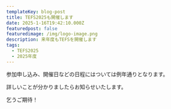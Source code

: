 ```yaml
---
templateKey: blog-post
title: TEFS2025も開催します
date: 2025-1-16T19:42:10.000Z
featuredpost: false
featuredimage: /img/logo-image.png
description: 来年度もTEFSを開催します
tags:
  - TEFS2025
  - 2025年度
---
```


参加申し込み、開催日などの日程にはついては例年通りとなります。

詳しいことが分かりましたらお知らせいたします。

乞うご期待！
